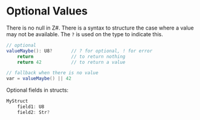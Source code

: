 # Optional Values

There is no null in Z#. There is a syntax to structure the case where a value may not be available. The `?` is used on the type to indicate this.

```C#
// optional
valueMaybe(): U8?       // ? for optional, ! for error
    return              // to return nothing
    return 42           // to return a value

// fallback when there is no value
var = valueMaybe() || 42
```

Optional fields in structs:

```C#
MyStruct
    field1: U8
    field2: Str?


```

